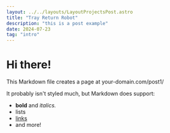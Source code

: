 ```yaml
---
layout: ../../layouts/LayoutProjectsPost.astro
title: "Tray Return Robot"
description: "this is a post example"
date: 2024-07-23
tag: "intro"
---
```


# Hi there!

This Markdown file creates a page at your-domain.com/post1/

It probably isn't styled much, but Markdown does support:

- **bold** and _italics._
- lists
- [links](https://astro.build)
- and more!
